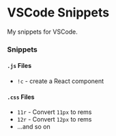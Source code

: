 # VSCode Snippets

My snippets for VSCode.

### Snippets

#### `.js` Files

- `!c` - create a React component

#### `.css` Files

- `11r` - Convert `11px` to rems
- `12r` - Convert `12px` to rems
- ...and so on